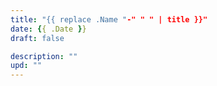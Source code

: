 ```yaml
---
title: "{{ replace .Name "-" " " | title }}"
date: {{ .Date }}
draft: false

description: ""
upd: ""
---
```


